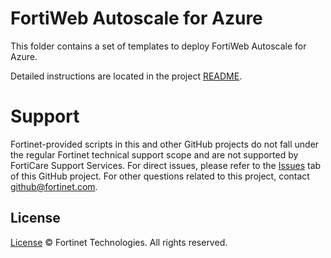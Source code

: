 # FortiWeb Autoscale for Azure

This folder contains a set of templates to deploy FortiWeb Autoscale for Azure.

Detailed instructions are located in the project [README](https://github.com/fortinet/fortiweb-autoscale/blob/master/README.md).

# Support
Fortinet-provided scripts in this and other GitHub projects do not fall under the regular Fortinet technical support scope and are not supported by FortiCare Support Services.
For direct issues, please refer to the [Issues](https://github.com/fortinet/fortiweb-autoscale/issues) tab of this GitHub project.
For other questions related to this project, contact [github@fortinet.com](mailto:github@fortinet.com).

## License
[License](https://github.com/fortinet/fortiweb-autoscale/blob/master/LICENSE) © Fortinet Technologies. All rights reserved.

